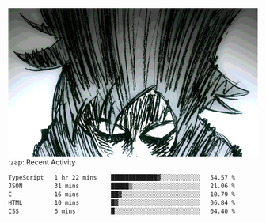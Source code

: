 <body>
<h1 align="center"></h1>
<br>
<div align="center">
<img width="auto" height="300" src="Img/mobFreakoutLonger.gif"/>
</div>
</div>
:zap: Recent Activity

<!--START_SECTION:waka-->

```txt
TypeScript   1 hr 22 mins    █████████████▓░░░░░░░░░░░   54.57 %
JSON         31 mins         █████▒░░░░░░░░░░░░░░░░░░░   21.06 %
C            16 mins         ██▓░░░░░░░░░░░░░░░░░░░░░░   10.79 %
HTML         10 mins         █▓░░░░░░░░░░░░░░░░░░░░░░░   06.84 %
CSS          6 mins          █░░░░░░░░░░░░░░░░░░░░░░░░   04.40 %
```

<!--END_SECTION:waka-->
